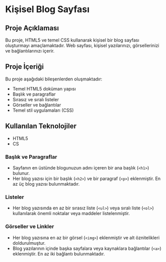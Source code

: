 # Kişisel Blog Sayfası 
## Proje Açıklaması 
Bu proje, HTML5 ve temel CSS kullanarak kişisel bir blog sayfası oluşturmayı amaçlamaktadır. Web sayfası, kişisel yazılarınızı, görsellerinizi ve bağlantılarınızı içerir. 
## Proje İçeriği 
Bu proje aşağıdaki bileşenlerden oluşmaktadır: 
- Temel HTML5 doküman yapısı
 - Başlık ve paragraflar 
- Sırasız ve sıralı listeler 
- Görseller ve bağlantılar 
- Temel stil uygulamaları (CSS) 
## Kullanılan Teknolojiler 
- HTML5 
- CS
 ### Başlık ve Paragraflar 
 - Sayfanın en üstünde blogunuzun adını içeren bir ana başlık (`<h1>`) bulunur.
  - Her blog yazısı için bir başlık (`<h2>`) ve bir paragraf (`<p>`) eklenmiştir. En az üç blog yazısı bulunmaktadır.
   ### Listeler 
   - Her blog yazısında en az bir sırasız liste (`<ul>`) veya sıralı liste (`<ol>`) kullanılarak önemli noktalar veya maddeler listelenmiştir. 
   ### Görseller ve Linkler 
   - Her blog yazısına en az bir görsel (`<img>`) eklenmiştir ve alt öznitelikleri doldurulmuştur. 
   - Blog yazılarının içinde başka sayfalara veya kaynaklara bağlantılar (`<a>`) eklenmiştir. En az iki bağlantı bulunmaktadır.